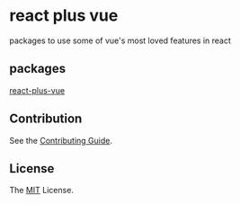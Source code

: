 # react plus vue

packages to use some of vue's most loved features in react

## packages

[react-plus-vue](packages/react-plus-vue)

## Contribution

See the [Contributing Guide](CONTRIBUTING.md).

## License

The [MIT](LICENSE) License.
